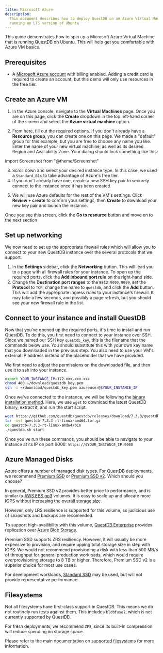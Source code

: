 ```yaml
---
title: Microsoft Azure
description:
  This document describes how to deploy QuestDB on an Azure Virtual Machine
  running an LTS version of Ubuntu
---
```


This guide demonstrates how to spin up a Microsoft Azure Virtual Machine that is
running QuestDB on Ubuntu. This will help get you comfortable with Azure VM
basics.

## Prerequisites

- A [Microsoft Azure account](https://azure.microsoft.com/) with billing
  enabled. Adding a credit card is required to create an account, but this demo
  will only use resources in the free tier.

## Create an Azure VM

1. In the Azure console, navigate to the **Virtual Machines** page. Once you are
   on this page, click the **Create** dropdown in the top left-hand corner of
   the screen and select the **Azure virtual machine** option.

2. From here, fill out the required options. If you don't already have a
   **Resource group**, you can create one on this page. We made a "default"
   group for this example, but you are free to choose any name you like. Enter
   the name of your new virtual machine, as well as its desired Region and
   Availability Zone. Your dialog should look something like this:

import Screenshot from "@theme/Screenshot"

<Screenshot
  alt="The Create Instance dialog on Microsoft Azure"
  height={598}
  src="images/guides/microsoft-azure-ubuntu/create-vm.webp"
  width={650}
/>

3. Scroll down and select your desired instance type. In this case, we used a
   `Standard_B1s` to take advantage of Azure's free tier.
4. If you don't already have one, create a new SSH key pair to securely connect
   to the instance once it has been created.

<Screenshot
  alt="The Create Instance dialog on Microsoft Azure, continued"
  height={598}
  src="images/guides/microsoft-azure-ubuntu/ssh-setup.webp"
  width={650}
/>

5. We will use Azure defaults for the rest of the VM's settings. Click
   **Review + create** to confirm your settings, then **Create** to download
   your new key pair and launch the instance.

<Screenshot
  alt="Deployment Complete"
  height={598}
  src="images/guides/microsoft-azure-ubuntu/deployment-complete.webp"
  width={650}
/>

Once you see this screen, click the **Go to resource** button and move on to the
next section

## Set up networking

We now need to set up the appropriate firewall rules which will allow you to
connect to your new QuestDB instance over the several protocols that we support.

1. In the **Settings** sidebar, click the **Networking** button. This will lead
   you to a page with all firewall rules for your instance. To open up the
   required ports, click the **Add inbound port rule** on the right-hand side.
2. Change the **Destination port ranges** to the `8812,9000,9009`, set the
   **Protocol** to `TCP`, change the name to `questdb`, and click the **Add**
   button. This will add the appropriate ingress rules to your instance's
   firewall. It may take a few seconds, and possibly a page refresh, but you
   should see your new firewall rule in the list.

<Screenshot
  alt="Firewall rules for your Azure VM"
  height={598}
  src="images/guides/microsoft-azure-ubuntu/firewall-rules.webp"
  width={650}
/>

## Connect to your instance and install QuestDB

Now that you've opened up the required ports, it's time to install and run
QuestDB. To do this, you first need to connect to your instance over SSH. Since
we named our SSH key `questdb_key`, this is the filename that the commands below
use. You should substitute this with your own key name that you downloaded in
the previous step. You also need to use your VM's external IP address instead of
the placeholder that we have provided.

We first need to adjust the permissions on the downloaded file, and then use it
to ssh into your instance.

```bash
export YOUR_INSTANCE_IP=172.xxx.xxx.xxx
chmod 400 ~/download/questdb_key.pem
ssh -i ~/download/questdb_key.pem azureuser@$YOUR_INSTANCE_IP
```

Once we've connected to the instance, we will be following the
[binary installation method](https://questdb.io/download/). Here, we use `wget`
to download the latest QuestDB binary, extract it, and run the start script.

```bash
wget https://github.com/questdb/questdb/releases/download/7.3.3/questdb-7.3.3-rt-linux-amd64.tar.gz
tar -xvf questdb-7.3.3-rt-linux-amd64.tar.gz
cd questdb-7.3.3-rt-linux-amd64/bin
./questdb.sh start
```

Once you've run these commands, you should be able to navigate to your instance
at its IP on port 9000: `https://$YOUR_INSTANCE_IP:9000`

<Screenshot
  alt="Firewall rules for your Azure VM"
  height={598}
  src="images/guides/microsoft-azure-ubuntu/web-console.webp"
  width={650}
/>

## Azure Managed Disks

Azure offers a number of managed disk types. For QuestDB deployments, we recommend [Premium SSD](https://learn.microsoft.com/en-us/azure/virtual-machines/disks-types#premium-ssds) or [Premium SSD v2](https://learn.microsoft.com/en-us/azure/virtual-machines/disks-types#premium-ssd-v2). Which should you choose?

In general, Premium SSD v2 provides better price to performance, and is similar to [AWS EBS gp3](https://aws.amazon.com/ebs/general-purpose/) volumes. It is easy to scale up and allocate more IOPS without increasing the overall storage size.

However, only LRS resilience is supported for this volume, so judicious use of snapshots and backups are recomended.

To support high-availibility with this volume, [QuestDB Enterprise](/enterprise/) provides replication over [Azure Blob Storage](https://azure.microsoft.com/en-gb/products/storage/blobs).

Premium SSD supports ZRS resiliency. However, it will usually be more expensive to provision, and require upping total storage size in step with IOPS. We would not recommend provisioning a disk with less than 500 MB/s of throughput for general production workloads, which would require overprovisioning storage to 8 TB or higher. Therefore, Premium SSD v2 is a superior choice for most use cases.

For development workloads, [Standard SSD](https://learn.microsoft.com/en-us/azure/virtual-machines/disks-types#standard-ssds) may be used, but will not provide representative performance.

## Filesystems

Not all filesystems have first-class support in QuestDB. This means we do not routinely run tests against them. This includes `blobfuse2`, which is not currently supported by QuestDB.

For fresh deployments, we recommend `ZFS`, since its built-in compression will reduce spending on storage space.

Please refer to the main documentation on [supported filesystems](/docs/deployment/capacity-planning/#supported-filesystems) for more information.
